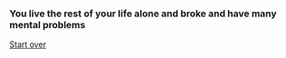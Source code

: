 ### You live the rest of your life alone and broke and have many mental problems

[Start over](../home.md)
